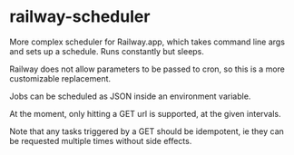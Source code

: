 # railway-scheduler
More complex scheduler for Railway.app, which takes command line args and sets up a schedule. Runs constantly but sleeps.

Railway does not allow parameters to be passed to cron, so this is a more customizable replacement.

Jobs can be scheduled as JSON inside an environment variable.

At the moment, only hitting a GET url is supported, at the given intervals.

Note that any tasks triggered by a GET should be idempotent, ie they can be requested multiple times without side effects.

